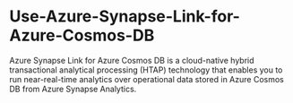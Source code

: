 # Use-Azure-Synapse-Link-for-Azure-Cosmos-DB
Azure Synapse Link for Azure Cosmos DB is a cloud-native hybrid transactional analytical processing (HTAP) technology that enables you to run near-real-time analytics over operational data stored in Azure Cosmos DB from Azure Synapse Analytics.
